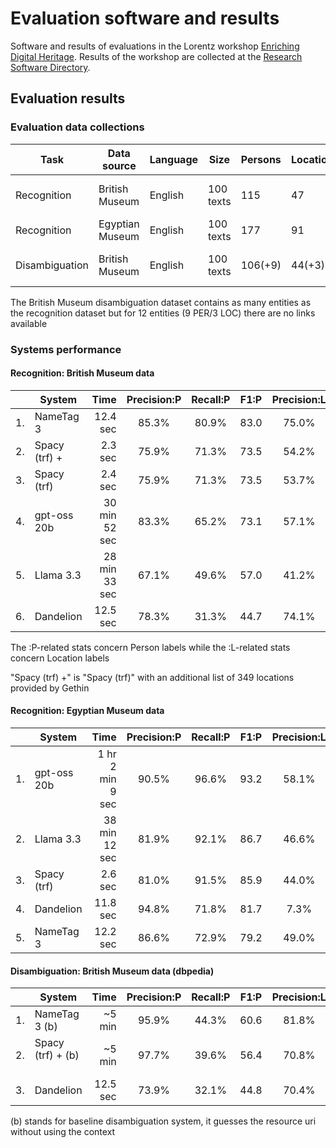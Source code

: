 # Evaluation software and results

Software and results of evaluations in the Lorentz workshop [Enriching Digital Heritage](https://www.lorentzcenter.nl/enriching-digital-heritage-with-llms-and-linked-open-data.html). Results of the workshop are collected at the [Research Software Directory](https://research-software-directory.org/projects/enriching-digital-heritage-with-llms-and-lod).

## Evaluation results

### Evaluation data collections

| Task | Data source | Language | Size | Persons | Locations | Topic |
| ---- | ----------- | -------- | ---- | ------- | --------- | ----- |
| Recognition &nbsp; | British Museum | English | 100 texts | 115 | 47 | European Renaissance art |
| Recognition | Egyptian Museum | English | 100 texts | 177 | 91 | Ancient Egypt |
| Disambiguation | British Museum | English | 100 texts | 106(+9) | 44(+3) | European Renaissance art |

The British Museum disambiguation dataset contains as many entities as the recognition dataset but for 12 entities (9 PER/3 LOC) there are no links available

### Systems performance

#### Recognition: British Museum data

|   | System | Time | Precision:P | Recall:P | F1:P | Precision:L | Recall:L | F1:L |
| - | ------ | ---: | :---------: | :------: | :--: | :---------: | :------: | :--: |
| 1. | NameTag 3 | 12.4 sec | 85.3% | 80.9% | 83.0 | 75.0% | 70.2% | 72.5 |
| 2. | Spacy (trf) + | 2.3 sec | 75.9% | 71.3% | 73.5 | 54.2% | 55.3% | 54.7 |
| 3. | Spacy (trf) | 2.4 sec | 75.9% | 71.3% | 73.5 | 53.7% | 46.8% | 50.0 |
| 4. | gpt-oss 20b | 30 min 52 sec | 83.3% | 65.2% | 73.1 | 57.1% | 34.0% | 42.6 |
| 5. | Llama 3.3 | &nbsp; 28 min 33 sec | 67.1% | 49.6% | 57.0 | 41.2% | 29.8% | 34.6 |
| 6. | Dandelion | 12.5 sec | 78.3% | 31.3% | 44.7 | 74.1% | 42.6% | 54.1 |

The :P-related stats concern Person labels while the :L-related stats concern Location labels

"Spacy (trf) +" is "Spacy (trf)" with an additional list of 349 locations provided by Gethin

#### Recognition: Egyptian Museum data

|   | System | Time | Precision:P | Recall:P | F1:P | Precision:L | Recall:L | F1:L |
| - | ------ | ---: | :---------: | :------: | :--: | :---------: | :------: | :--: |
| 1. | gpt-oss 20b | 1 hr 2 min 9 sec | 90.5% | 96.6% | 93.2 | 58.1% | 86.8% | 69.6 |
| 2. | Llama 3.3 | 38 min 12 sec | 81.9% | 92.1% | 86.7 | 46.6% | 82.4% | 59.5 |
| 3. | Spacy (trf) | 2.6 sec | 81.0% | 91.5% | 85.9 | 44.0% | 44.0% | 44.0 |
| 4. | Dandelion | 11.8 sec | 94.8% | 71.8% | 81.7 | 7.3% | 14.3 | 9.7 |
| 5. | NameTag 3 | 12.2 sec | 86.6% | 72.9% | 79.2 | 49.0% | 78.0% | 60.2 |

#### Disambiguation: British Museum data (dbpedia)

|   | System | Time | Precision:P | Recall:P | F1:P | Precision:L | Recall:L | F1:L |
| - | ------ | ---: | :---------: | :------: | :--: | :---------: | :------: | :--: |
| 1. | NameTag 3 (b)     | ~5 min   | 95.9% | 44.3% | 60.6 | 81.8% | 40.9% | 54.5 |
| 2. | Spacy (trf) + (b) &nbsp; &nbsp; &nbsp; | ~5 min   | 97.7% | 39.6% | 56.4 | 70.8% | 38.6% | 50.0 |
| 3. | Dandelion         | 12.5 sec | 73.9% | 32.1% | 44.8 | 70.4% | 43.2% | 53.5 |

(b) stands for baseline disambiguation system, it guesses the resource uri without using the context
